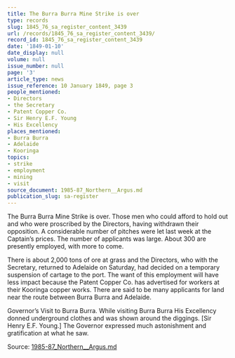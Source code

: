 ```yaml
---
title: The Burra Burra Mine Strike is over
type: records
slug: 1845_76_sa_register_content_3439
url: /records/1845_76_sa_register_content_3439/
record_id: 1845_76_sa_register_content_3439
date: '1849-01-10'
date_display: null
volume: null
issue_number: null
page: '3'
article_type: news
issue_reference: 10 January 1849, page 3
people_mentioned:
- Directors
- the Secretary
- Patent Copper Co.
- Sir Henry E.F. Young
- His Excellency
places_mentioned:
- Burra Burra
- Adelaide
- Kooringa
topics:
- strike
- employment
- mining
- visit
source_document: 1985-87_Northern__Argus.md
publication_slug: sa-register
---
```


The Burra Burra Mine Strike is over.  Those men who could afford to hold out and who were proscribed by the Directors, having withdrawn their opposition.  A considerable number of pitches were let last week at the Captain’s prices.  The number of applicants was large.  About 300 are presently employed, with more to come.

There is about 2,000 tons of ore at grass and the Directors, who with the Secretary, returned to Adelaide on Saturday, had decided on a temporary suspension of cartage to the port.  The want of this employment will have less impact because the Patent Copper Co. has advertised for workers at their Kooringa copper works.  There are said to be many applicants for land near the route between Burra Burra and Adelaide.

Governor’s Visit to Burra Burra.  While visiting Burra Burra His Excellency donned underground clothes and was shown around the diggings.  [Sir Henry E.F. Young.]  The Governor expressed much astonishment and gratification at what he saw.

Source: [1985-87_Northern__Argus.md](/downloads/markdown/1985-87_Northern__Argus.md)
